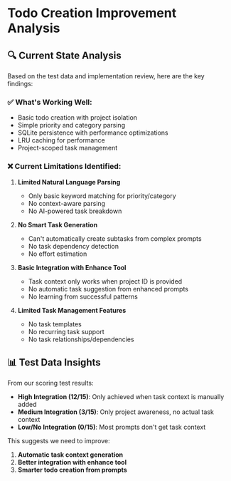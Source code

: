 # Todo Creation Improvement Analysis

## 🔍 **Current State Analysis**

Based on the test data and implementation review, here are the key findings:

### ✅ **What's Working Well:**
- Basic todo creation with project isolation
- Simple priority and category parsing
- SQLite persistence with performance optimizations
- LRU caching for performance
- Project-scoped task management

### ❌ **Current Limitations Identified:**

1. **Limited Natural Language Parsing**
   - Only basic keyword matching for priority/category
   - No context-aware parsing
   - No AI-powered task breakdown

2. **No Smart Task Generation**
   - Can't automatically create subtasks from complex prompts
   - No task dependency detection
   - No effort estimation

3. **Basic Integration with Enhance Tool**
   - Task context only works when project ID is provided
   - No automatic task suggestion from enhanced prompts
   - No learning from successful patterns

4. **Limited Task Management Features**
   - No task templates
   - No recurring task support
   - No task relationships/dependencies

## 📊 **Test Data Insights**

From our scoring test results:
- **High Integration (12/15)**: Only achieved when task context is manually added
- **Medium Integration (3/15)**: Only project awareness, no actual task context
- **Low/No Integration (0/15)**: Most prompts don't get task context

This suggests we need to improve:
1. **Automatic task context generation**
2. **Better integration with enhance tool**
3. **Smarter todo creation from prompts**
